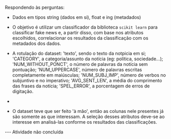 Respondendo às perguntas:
- Dados em tipos string (dados em si), float e ing (metadados)
- O objetivo é utilizar um classificador da biblioteca `scikit learn` para classificar fake news e, a partir disso, com base nos atributos escolhidos, correlacionar os resultados da classificação com os metadados dos dados.

- A rotulação do dataset: 'texto', sendo o texto da notpicia em si; 'CATEGORY', a categoria/assunto da notícia (eg: política, sociedade...); 'NUM_WITHOUT_PONCT', o número de palavras da notícia sem pontuação; 'NUM_UPPERCASE', número de palavras escritas completamente em maiúsculas; 'NUM_SUBJ_IMP', número de verbos no subjuntivo e no imperativo; 'AVG_SENT_LEN', a média do comprimento das frases da notícia; 'SPEL_ERROR', a porcentagem de erros de digitação.

- 

- O dataset teve que ser feito 'à mão', então as colunas nele presentes já são somente as que interessam. A seleção desses atributos deve-se ao interesse em analisá-las conforme os resultados das classificações.


--- Atividade não concluída